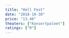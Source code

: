 ```yaml
---
title: "Hell Fest"
date: "2018-10-30"
price: "13.46"
theaters: ["Konsertpaleet"]
ratings: ["R"]
---
```

